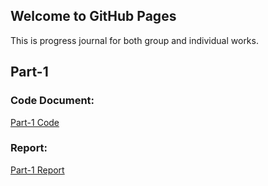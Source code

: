 ## Welcome to GitHub Pages

This is progress journal for both group and individual works.

## Part-1

### Code Document: 
[Part-1 Code](https://github.com/BU-IE-423/fall-23-yasinsecal/blob/main/Part-1.ipynb)

### Report:
[Part-1 Report](https://github.com/BU-IE-423/fall-23-yasinsecal/blob/main/Part-1.html)


